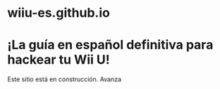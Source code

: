 # wiiu-es.github.io
# ¡La guía en español definitiva para hackear tu Wii U!

Este sitio está en construcción.
Avanza 

